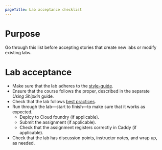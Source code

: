 ```yaml
---
pageTitle: Lab acceptance checklist
---
```


# Purpose

Go through this list before accepting stories that create new labs or
modify existing labs.

# Lab acceptance

-   Make sure that the lab adheres to the [style-guide](../style/index.html).
-   Ensure that the course follows the proper, described in the separate _Using Shipkin_ guide.
-   Check that the lab follows [best practices](../best-practices/index.html).
-   Run through the lab—start to finish—to make sure that it
    works as expected.
    -   Deploy to Cloud foundry (if applicable).
    -   Submit the assignment (if applicable).
    -   Check that the assignment registers correctly in Caddy (if
        applicable).
-   Check that the lab has discussion points, instructor notes, and wrap
    up, as needed.
